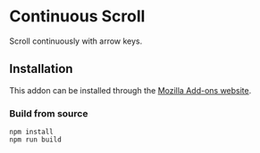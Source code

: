 # Continuous Scroll

Scroll continuously with arrow keys.

## Installation

This addon can be installed through the [Mozilla Add-ons website](https://addons.mozilla.org/en-US/firefox/addon/continuous-scroll/).

### Build from source

```
npm install
npm run build
```
